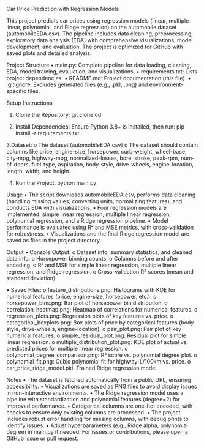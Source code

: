 Car Price Prediction with Regression Models

This project predicts car prices using regression models (linear, multiple linear, polynomial, and Ridge regression) on the automobile dataset (automobileEDA.csv). The pipeline includes data cleaning, preprocessing, exploratory data analysis (EDA) with comprehensive visualizations, model development, and evaluation. The project is optimized for GitHub with saved plots and detailed analysis.

Project Structure
•	main.py: Complete pipeline for data loading, cleaning, EDA, model training, evaluation, and visualizations.
•	requirements.txt: Lists project dependencies.
•	README.md: Project documentation (this file).
•	.gitignore: Excludes generated files (e.g., .pkl, .png) and environment-specific files.

Setup Instructions

1. Clone the Repository:
git clone <repository-url>
cd <repository-directory>

2. Install Dependencies:
Ensure Python 3.8+ is installed, then run:
pip install -r requirements.txt

3.Dataset:
o The dataset (automobileEDA.csv) 
o The dataset should contain columns like price, engine-size, horsepower, curb-weight, wheel-base, city-mpg, highway-mpg, normalized-losses, bore, stroke, peak-rpm, num-of-doors, fuel-type, aspiration, body-style, drive-wheels, engine-location, length, width, and height.

4. Run the Project:
    python main.py

Usage
• The script downloads automobileEDA.csv, performs data cleaning (handling missing values, converting units, normalizing features), and conducts EDA with visualizations.
• Four regression models are implemented: simple linear regression, multiple linear regression, polynomial regression, and a Ridge regression pipeline.
• Model performance is evaluated using R² and MSE metrics, with cross-validation for robustness.
• Visualizations and the final Ridge regression model are saved as files in the project directory.

Output
• Console Output:
o Dataset info, summary statistics, and cleaned data info.
o Horsepower binning counts.
o Columns before and after encoding.
o R² and MSE for simple linear regression, multiple linear regression, and Ridge regression.
o Cross-validation R² scores (mean and standard deviation).

• Saved Files:
o feature_distributions.png: Histograms with KDE for numerical features (price, engine-size, horsepower, etc.).
o horsepower_bins.png: Bar plot of horsepower bin distribution.
o correlation_heatmap.png: Heatmap of correlations for numerical features.
o regression_plots.png: Regression plots of key features vs. price.
o categorical_boxplots.png: Box plots of price by categorical features (body-style, drive-wheels, engine-location).
o pair_plot.png: Pair plot of key numerical features.
o simple_residual_plot.png: Residual plot for simple linear regression.
o multiple_distribution_plot.png: KDE plot of actual vs. predicted prices for multiple linear regression.
o polynomial_degree_comparison.png: R² score vs. polynomial degree plot.
o polynomial_fit.png: Cubic polynomial fit for highway-L/100km vs. price.
o car_price_ridge_model.pkl: Trained Ridge regression model.

Notes
• The dataset is fetched automatically from a public URL, ensuring accessibility.
• Visualizations are saved as PNG files to avoid display issues in non-interactive environments.
• The Ridge regression model uses a pipeline with standardization and polynomial features (degree=2) for improved performance.
• Categorical columns are one-hot encoded, with checks to ensure only existing columns are processed.
• The project includes robust error handling for missing columns, with debug prints to identify issues.
• Adjust hyperparameters (e.g., Ridge alpha, polynomial degree) in main.py if needed.
For issues or contributions, please open a GitHub issue or pull request.

